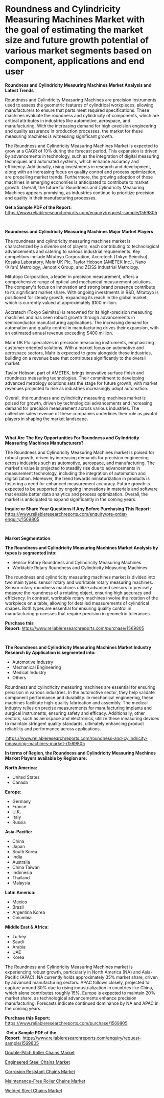 <p><h1>Roundness and Cylindricity Measuring Machines Market with the goal of estimating the market size and future growth potential of various market segments based on component, applications and end user</h1></p><p><strong>Roundness and Cylindricity Measuring Machines Market Analysis and Latest Trends</strong></p>
<p><p>Roundness and Cylindricity Measuring Machines are precision instruments used to assess the geometric features of cylindrical workpieces, allowing manufacturers to ensure that parts meet required specifications. These machines evaluate the roundness and cylindricity of components, which are critical attributes in industries like automotive, aerospace, and manufacturing. With the increasing demand for high-precision engineering and quality assurance in production processes, the market for these measuring machines is witnessing significant growth.</p><p>The Roundness and Cylindricity Measuring Machines Market is expected to grow at a CAGR of 10% during the forecast period. This expansion is driven by advancements in technology, such as the integration of digital measuring techniques and automated systems, which enhance accuracy and efficiency. Additionally, rising investments in research and development, along with an increasing focus on quality control and process optimization, are propelling market trends. Furthermore, the growing adoption of these machines in emerging economies is anticipated to contribute to market growth. Overall, the future for Roundness and Cylindricity Measuring Machines appears promising, as industries continue to prioritize precision and quality in their manufacturing processes.</p></p>
<p><strong>Get a Sample PDF of the Report:&nbsp;</strong> <a href="https://www.reliableresearchreports.com/enquiry/request-sample/1569805?utm_campaign=36&utm_medium=2&utm_source=Github&utm_content=ia&utm_term=25032025&utm_id=roundness-and-cylindricity-measuring-machines">https://www.reliableresearchreports.com/enquiry/request-sample/1569805</a></p>
<p>&nbsp;</p>
<p><strong>Roundness and Cylindricity Measuring Machines Major Market Players</strong></p>
<p><p>The roundness and cylindricity measuring machines market is characterized by a diverse set of players, each contributing to technological advancements and catering to various industrial requirements. Key competitors include Mitutoyo Corporation, Accretech (Tokyo Seimitsu), Kosaka Laboratory, Mahr UK Plc, Taylor Hobson (AMETEK Inc.), Nano (Xi'an) Metrology, Jenoptik Group, and ZEISS Industrial Metrology.</p><p>Mitutoyo Corporation, a leader in precision measurement, offers a comprehensive range of optical and mechanical measurement solutions. The company's focus on innovation and strong brand presence contribute to its significant market share. With ongoing investments in R&D, Mitutoyo is positioned for steady growth, expanding its reach in the global market, which is currently valued at approximately $100 million.</p><p>Accretech (Tokyo Seimitsu) is renowned for its high-precision measuring machines and has seen robust growth through advancements in semiconductor manufacturing applications. The increasing demand for automation and quality control in manufacturing drives their expansion, with an estimated annual revenue exceeding $400 million.</p><p>Mahr UK Plc specializes in precision measuring instruments, emphasizing customer-oriented solutions. With a market focus on automotive and aerospace sectors, Mahr is expected to grow alongside these industries, building on a revenue base that contributes significantly to the overall market.</p><p>Taylor Hobson, part of AMETEK, brings innovative surface finish and roundness measuring technologies. Their commitment to developing advanced metrology solutions sets the stage for future growth, with market revenues projected to rise as industries increasingly adopt automation.</p><p>Overall, the roundness and cylindricity measuring machines market is poised for growth, driven by technological advancements and increasing demand for precision measurement across various industries. The collective sales revenue of these companies underlines their role as pivotal players in shaping the market landscape.</p></p>
<p>&nbsp;</p>
<p><strong>What Are The Key Opportunities For Roundness and Cylindricity Measuring Machines Manufacturers?</strong></p>
<p><p>The Roundness and Cylindricity Measuring Machines market is poised for robust growth, driven by increasing demands for precision engineering across industries such as automotive, aerospace, and manufacturing. The market's value is projected to steadily rise due to advancements in measurement technology, including the integration of automation and digitalization. Moreover, the trend towards miniaturization in products is fostering a need for enhanced measurement accuracy. Future growth is expected to be supported by ongoing innovations in materials and software that enable better data analytics and process optimization. Overall, the market is anticipated to expand significantly in the coming years.</p></p>
<p><strong>Inquire or Share Your Questions If Any Before Purchasing This Report:</strong> <a href="https://www.reliableresearchreports.com/enquiry/pre-order-enquiry/1569805?utm_campaign=36&utm_medium=2&utm_source=Github&utm_content=ia&utm_term=25032025&utm_id=roundness-and-cylindricity-measuring-machines">https://www.reliableresearchreports.com/enquiry/pre-order-enquiry/1569805</a></p>
<p>&nbsp;</p>
<p><strong>Market Segmentation</strong></p>
<p><strong>The Roundness and Cylindricity Measuring Machines Market Analysis by types is segmented into:</strong></p>
<p><ul><li>Sensor Rotary Roundness and Cylindricity Measuring Machines</li><li>Worktable Rotary Roundness and Cylindricity Measuring Machines</li></ul></p>
<p><p>The roundness and cylindricity measuring machines market is divided into two main types: sensor rotary and worktable rotary measuring machines. Sensor rotary roundness machines utilize advanced sensors to precisely measure the roundness of a rotating object, ensuring high accuracy and efficiency. In contrast, worktable rotary machines involve the rotation of the workpiece on a table, allowing for detailed measurements of cylindrical shapes. Both types are essential for ensuring quality control in manufacturing processes that require precision in geometric tolerances.</p></p>
<p><strong>Purchase this Report:&nbsp;</strong><a href="https://www.reliableresearchreports.com/purchase/1569805?utm_campaign=36&utm_medium=2&utm_source=Github&utm_content=ia&utm_term=25032025&utm_id=roundness-and-cylindricity-measuring-machines">https://www.reliableresearchreports.com/purchase/1569805</a></p>
<p>&nbsp;</p>
<p><strong>The Roundness and Cylindricity Measuring Machines Market Industry Research by Application is segmented into:</strong></p>
<p><ul><li>Automotive Industry</li><li>Mechanical Engineering</li><li>Medical Industry</li><li>Others</li></ul></p>
<p><p>Roundness and cylindricity measuring machines are essential for ensuring precision in various industries. In the automotive sector, they help validate component performance and durability. In mechanical engineering, these machines facilitate high-quality fabrication and assembly. The medical industry relies on precise measurements for manufacturing implants and surgical instruments, ensuring safety and efficacy. Additionally, other sectors, such as aerospace and electronics, utilize these measuring devices to maintain stringent quality standards, ultimately enhancing product reliability and performance across applications.</p></p>
<p><a href="https://www.reliableresearchreports.com/roundness-and-cylindricity-measuring-machines-market-r1569805?utm_campaign=36&utm_medium=2&utm_source=Github&utm_content=ia&utm_term=25032025&utm_id=roundness-and-cylindricity-measuring-machines">&nbsp;https://www.reliableresearchreports.com/roundness-and-cylindricity-measuring-machines-market-r1569805</a></p>
<p><strong>In terms of Region, the Roundness and Cylindricity Measuring Machines Market Players available by Region are:</strong></p>
<p>
    <p> <strong> North America: </strong>
        <ul>
            <li>United States</li>
            <li>Canada</li>
        </ul>
        </p> 
    <p> <strong> Europe: </strong>
        <ul>
            <li>Germany</li>
            <li>France</li>
            <li>U.K.</li>
            <li>Italy</li>
            <li>Russia</li>
        </ul>
        </p> 
    <p> <strong> Asia-Pacific: </strong>
        <ul>
            <li>China</li>
            <li>Japan</li>
            <li>South Korea</li>
            <li>India</li>
            <li>Australia</li>
            <li>China Taiwan</li>
            <li>Indonesia</li>
            <li>Thailand</li>
            <li>Malaysia</li>
        </ul>
        </p> 
    <p> <strong> Latin America: </strong>
        <ul>
            <li>Mexico</li>
            <li>Brazil</li>
            <li>Argentina Korea</li>
            <li>Colombia</li>
        </ul>
        </p> 
    <p> <strong> Middle East & Africa: </strong>
        <ul>
            <li>Turkey</li>
            <li>Saudi</li>
            <li>Arabia</li>
            <li>UAE</li>
            <li>Korea</li>
        </ul>
    </p>
    </p>
<p><p>The Roundness and Cylindricity Measuring Machines market is experiencing robust growth, particularly in North America (NA) and Asia-Pacific (APAC). NA currently holds approximately 35% market share, driven by advanced manufacturing sectors. APAC follows closely, projected to capture around 30% due to rising industrialization in countries like China, which alone contributes roughly 15%. Europe is expected to maintain 20% market share, as technological advancements enhance precision manufacturing. Forecasts indicate continued dominance by NA and APAC in the coming years.</p></p>
<p><strong>Purchase this Report: </strong><a href="https://www.reliableresearchreports.com/purchase/1569805?utm_campaign=36&utm_medium=2&utm_source=Github&utm_content=ia&utm_term=25032025&utm_id=roundness-and-cylindricity-measuring-machines">https://www.reliableresearchreports.com/purchase/1569805</a></p>
<p>&nbsp;<strong>Get a Sample PDF of the Report:&nbsp;&nbsp;</strong><a href="https://www.reliableresearchreports.com/enquiry/request-sample/1569805?utm_campaign=36&utm_medium=2&utm_source=Github&utm_content=ia&utm_term=25032025&utm_id=roundness-and-cylindricity-measuring-machines">https://www.reliableresearchreports.com/enquiry/request-sample/1569805</a></p>
<p><strong></strong></p>
<p><p><a href="https://github.com/vsiljgestel/Market-Research-Report-List-1/blob/main/double-pitch-roller-chains-market.md?utm_campaign=36&utm_medium=2&utm_source=Github&utm_content=ia&utm_term=25032025&utm_id=roundness-and-cylindricity-measuring-machines">Double-Pitch Roller Chains Market</a></p><p><a href="https://github.com/belhejmawoue/Market-Research-Report-List-1/blob/main/engineered-steel-chains-market.md?utm_campaign=36&utm_medium=2&utm_source=Github&utm_content=ia&utm_term=25032025&utm_id=roundness-and-cylindricity-measuring-machines">Engineered Steel Chains Market</a></p><p><a href="https://github.com/aiamekar/Market-Research-Report-List-1/blob/main/corrosion-resistant-chains-market.md?utm_campaign=36&utm_medium=2&utm_source=Github&utm_content=ia&utm_term=25032025&utm_id=roundness-and-cylindricity-measuring-machines">Corrosion Resistant Chains Market</a></p><p><a href="https://github.com/boudykodumi/Market-Research-Report-List-1/blob/main/maintenance-free-roller-chains-market.md?utm_campaign=36&utm_medium=2&utm_source=Github&utm_content=ia&utm_term=25032025&utm_id=roundness-and-cylindricity-measuring-machines">Maintenance-Free Roller Chains Market</a></p><p><a href="https://github.com/kalsirollija/Market-Research-Report-List-1/blob/main/welded-steel-chains-market.md?utm_campaign=36&utm_medium=2&utm_source=Github&utm_content=ia&utm_term=25032025&utm_id=roundness-and-cylindricity-measuring-machines">Welded Steel Chains Market</a></p></p>